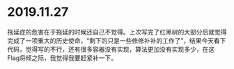 # 2019.11.27

拖延症的危害在于拖延的时候还自己不觉得。上次写完了红黑树的大部分后就觉得完成了一项重大的历史使命，“剩下的只是一些修修补补的工作了”，结果今天看下代码，觉得写的不行，还有很多容器没有实现，算法更加没有实现多少，在这Flag将倾之际，我觉得我要赶紧补一下。
